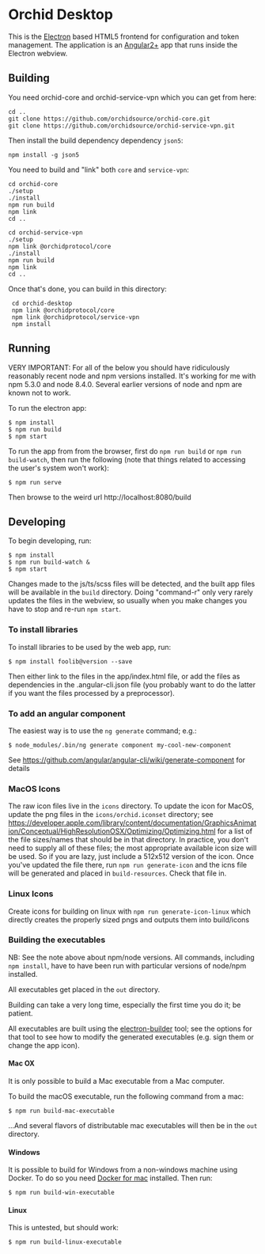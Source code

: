 # Orchid Desktop

This is the [Electron](https://electron.atom.io/) based HTML5 frontend for configuration and token management. The application is an [Angular2+](https://angular.io/) app that runs inside the Electron webview.

## Building
You need orchid-core and orchid-service-vpn which you can get from here:

    cd ..
    git clone https://github.com/orchidsource/orchid-core.git
    git clone https://github.com/orchidsource/orchid-service-vpn.git

Then install the build dependency dependency `json5`:

    npm install -g json5

You need to build and "link" both `core` and `service-vpn`:

    cd orchid-core
    ./setup
    ./install
    npm run build
    npm link
    cd ..

    cd orchid-service-vpn
    ./setup
    npm link @orchidprotocol/core
    ./install
    npm run build
    npm link
    cd ..

Once that's done, you can build in this directory:

     cd orchid-desktop
     npm link @orchidprotocol/core
     npm link @orchidprotocol/service-vpn
     npm install

## Running

VERY IMPORTANT: For all of the below you should have ridiculously reasonably recent node and npm versions installed. It's working for me with npm 5.3.0 and node 8.4.0. Several earlier versions of node and npm are known not to work.

To run the electron app:

    $ npm install
    $ npm run build
    $ npm start

To run the app from from the browser, first do `npm run build` or `npm run build-watch`, then run the following (note that things related to accessing the user's system won't work):

    $ npm run serve

Then browse to the weird url http://localhost:8080/build

## Developing

To begin developing, run:

    $ npm install
    $ npm run build-watch &
    $ npm start

Changes made to the js/ts/scss files will be detected, and the built app files will be available in the `build` directory. Doing "command-r" only very rarely updates the files in the webview, so usually when you make changes you have to stop and re-run `npm start`.

### To install libraries

To install libraries to be used by the web app, run:

    $ npm install foolib@version --save

Then either link to the files in the app/index.html file, or add the files as dependencies in the .angular-cli.json file (you probably want to do the latter if you want the files processed by a preprocessor).

### To add an angular component

The easiest way is to use the `ng generate` command; e.g.:

    $ node_modules/.bin/ng generate component my-cool-new-component

See https://github.com/angular/angular-cli/wiki/generate-component for details


### MacOS Icons

The raw icon files live in the `icons` directory. To update the icon for MacOS, update the png files in the `icons/orchid.iconset` directory; see https://developer.apple.com/library/content/documentation/GraphicsAnimation/Conceptual/HighResolutionOSX/Optimizing/Optimizing.html for a list of the file sizes/names that should be in that directory. In practice, you don't need to supply all of these files; the most appropriate available icon size will be used. So if you are lazy, just include a 512x512 version of the icon. Once you've updated the file there, run `npm run generate-icon` and the icns file will be generated and placed in `build-resources`. Check that file in.


### Linux Icons

Create icons for building on linux with `npm run generate-icon-linux` which directly creates the properly sized pngs and outputs them into build/icons


### Building the executables

NB: See the note above about npm/node versions. All commands, including `npm install`, have to have been run with particular versions of node/npm installed.

All executables get placed in the `out` directory.

Building can take a very long time, especially the first time you do it; be patient.

All executables are built using the [electron-builder](https://www.electron.build/) tool; see the options for that tool to see how to modify the generated executables (e.g. sign them or change the app icon).

#### Mac OX

It is only possible to build a Mac executable from a Mac computer.

To build the macOS executable, run the following command from a mac:

    $ npm run build-mac-executable

...And several flavors of distributable mac executables will then be in the `out` directory.

#### Windows

It is possible to build for Windows from a non-windows machine using Docker. To do so you need [Docker for mac](https://docs.docker.com/docker-for-mac/) installed. Then run:

    $ npm run build-win-executable

#### Linux

This is untested, but should work:

    $ npm run build-linux-executable
